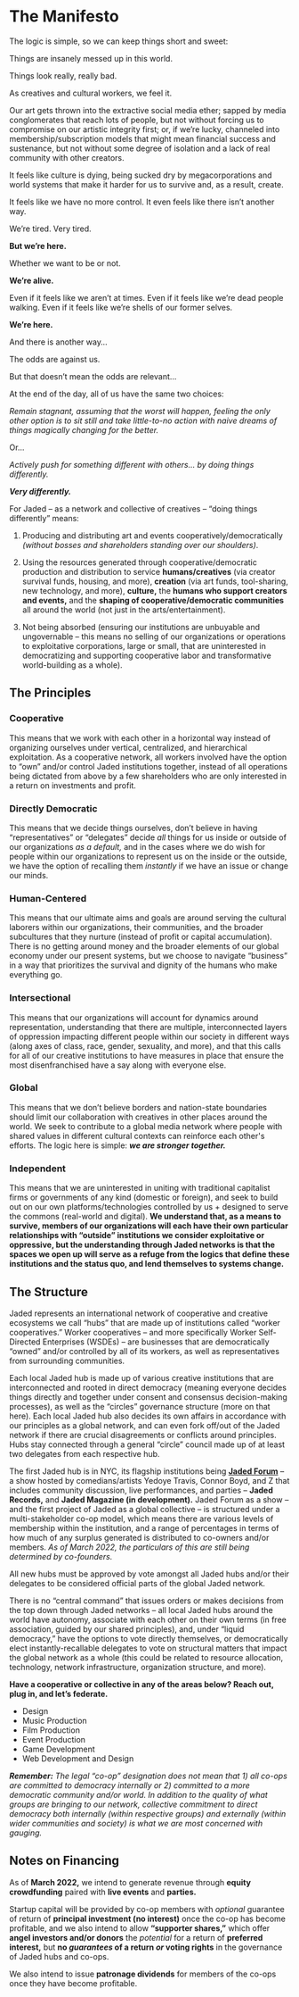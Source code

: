 # The Manifesto

The logic is simple, so we can keep things short and sweet:

Things are insanely messed up in this world.

Things look really, really bad.

As creatives and cultural workers, we feel it.

Our art gets thrown into the extractive social media ether; sapped by media conglomerates that reach lots of people, but not without forcing us to compromise on our artistic integrity first; or, if we’re lucky, channeled into membership/subscription models that might mean financial success and sustenance, but not without some degree of isolation and a lack of real community with other creators.

It feels like culture is dying, being sucked dry by megacorporations and world systems that make it harder for us to survive and, as a result, create.

It feels like we have no more control. It even feels like there isn’t another way.

We’re tired. Very tired.

**But we’re here.**

Whether we want to be or not.

**We’re alive.**

Even if it feels like we aren’t at times. Even if it feels like we’re dead people walking. Even if it feels like we’re shells of our former selves.

**We’re here.**

And there is another way…

The odds are against us.

But that doesn’t mean the odds are relevant…

At the end of the day, all of us have the same two choices:

_Remain stagnant, assuming that the worst will happen, feeling the only other option is to sit still and take little-to-no action with naive dreams of things magically changing for the better._

Or…

_Actively push for something different with others… by doing things differently._

_**Very differently.**_

For Jaded – as a network and collective of creatives – “doing things differently” means:

1. Producing and distributing art and events cooperatively/democratically _(without bosses and shareholders standing over our shoulders)_.

2. Using the resources generated through cooperative/democratic production and distribution to service **humans/creatives** (via creator survival funds, housing, and more), **creation** (via art funds, tool-sharing, new technology, and more), **culture,** the **humans who support creators and events,** and the **shaping of cooperative/democratic communities** all around the world (not just in the arts/entertainment).

3. Not being absorbed (ensuring our institutions are unbuyable and ungovernable – this means no selling of our organizations or operations to exploitative corporations, large or small, that are uninterested in democratizing and supporting cooperative labor and transformative world-building as a whole).

## The Principles

### Cooperative

This means that we work with each other in a horizontal way instead of organizing ourselves under vertical, centralized, and hierarchical exploitation. As a cooperative network, all workers involved have the option to “own” and/or control Jaded institutions together, instead of all operations being dictated from above by a few shareholders who are only interested in a return on investments and profit.

### Directly Democratic

This means that we decide things ourselves, don’t believe in having “representatives” or “delegates” decide _all_ things for us inside or outside of our organizations _as a default,_ and in the cases where we do wish for people within our organizations to represent us on the inside or the outside, we have the option of recalling them _instantly_ if we have an issue or change our minds.

### Human-Centered

This means that our ultimate aims and goals are around serving the cultural laborers within our organizations, their communities, and the broader subcultures that they nurture (instead of profit or capital accumulation). There is no getting around money and the broader elements of our global economy under our present systems, but we choose to navigate “business” in a way that prioritizes the survival and dignity of the humans who make everything go.

### Intersectional

This means that our organizations will account for dynamics around representation, understanding that there are multiple, interconnected layers of oppression impacting different people within our society in different ways (along axes of class, race, gender, sexuality, and more), and that this calls for all of our creative institutions to have measures in place that ensure the most disenfranchised have a say along with everyone else.

### Global

This means that we don’t believe borders and nation-state boundaries should limit our collaboration with creatives in other places around the world. We seek to contribute to a global media network where people with shared values in different cultural contexts can reinforce each other's efforts. The logic here is simple: _**we are stronger together.**_

### Independent

This means that we are uninterested in uniting with traditional capitalist firms or governments of any kind (domestic or foreign), and seek to build out on our own platforms/technologies controlled by us + designed to serve the commons (real-world and digital). **We understand that, as a means to survive, members of our organizations will each have their own particular relationships with “outside” institutions we consider exploitative or oppressive, but the understanding through Jaded networks is that the spaces we open up will serve as a refuge from the logics that define these institutions and the status quo, and lend themselves to systems change.**

## The Structure

Jaded represents an international network of cooperative and creative ecosystems we call “hubs” that are made up of institutions called “worker cooperatives.” Worker cooperatives – and more specifically Worker Self-Directed Enterprises (WSDEs) – are businesses that are democratically “owned” and/or controlled by all of its workers, as well as representatives from surrounding communities.

Each local Jaded hub is made up of various creative institutions that are interconnected and rooted in direct democracy (meaning everyone decides things directly and together under consent and consensus decision-making processes), as well as the “circles” governance structure (more on that here). Each local Jaded hub also decides its own affairs in accordance with our principles as a global network, and can even fork off/out of the Jaded network if there are crucial disagreements or conflicts around principles. Hubs stay connected through a general “circle” council made up of at least two delegates from each respective hub.

The first Jaded hub is in NYC, its flagship institutions being [**Jaded Forum**](/forum) – a show hosted by comedians/artists Yedoye Travis, Connor Boyd, and Z that includes community discussion, live performances, and parties – **Jaded Records,** and **Jaded Magazine (in development).** Jaded Forum as a show – and the first project of Jaded as a global collective – is structured under a multi-stakeholder co-op model, which means there are various levels of membership within the institution, and a range of percentages in terms of how much of any surplus generated is distributed to co-owners and/or members. _As of March 2022, the particulars of this are still being determined by co-founders._

All new hubs must be approved by vote amongst all Jaded hubs and/or their delegates to be considered official parts of the global Jaded network.

There is no “central command” that issues orders or makes decisions from the top down through Jaded networks – all local Jaded hubs around the world have autonomy, associate with each other on their own terms (in free association, guided by our shared principles), and, under “liquid democracy,” have the options to vote directly themselves, or democratically elect instantly-recallable delegates to vote on structural matters that impact the global network as a whole (this could be related to resource allocation, technology, network infrastructure, organization structure, and more).

**Have a cooperative or collective in any of the areas below? Reach out, plug in, and let’s federate.**

- Design
- Music Production
- Film Production
- Event Production
- Game Development
- Web Development and Design

_**Remember:** The legal “co-op” designation does not mean that 1) all co-ops are committed to democracy internally or 2) committed to a more democratic community and/or world. In addition to the quality of what groups are bringing to our network, collective commitment to direct democracy both internally (within respective groups) and externally (within wider communities and society) is what we are most concerned with gauging._

## Notes on Financing

As of **March 2022,** we intend to generate revenue through **equity crowdfunding** paired with **live events** and **parties.**

Startup capital will be provided by co-op members with _optional_ guarantee of return of **principal investment (no interest)** once the co-op has become profitable, and we also intend to allow **“supporter shares,”** which offer **angel investors and/or donors** the _potential_ for a return of **preferred interest,** but **no _guarantees_ of a return _or_ voting rights** in the governance of Jaded hubs and co-ops.

We also intend to issue **patronage dividends** for members of the co-ops once they have become profitable.
